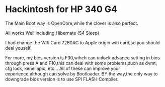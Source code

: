 # Hackintosh for HP 340 G4
 
The Main Boot way is OpenCore,while the clover is also perfect.

All works Well including Hibernate (S4 Sleep)

I had change the Wifi Card 7260AC to Apple origin wifi card,so you should deal youself.

For more, my bios version is F30,wihch can unlock advance setting in bios through press A and F10,this can deal with some problems,such as dvmt, cfg lock, kenellapic, etc... All of these can improve your experience,although can solve by Bootloader.
BY the way,the only way to downgrade bios version is to use SPI FLASH Compiler.
